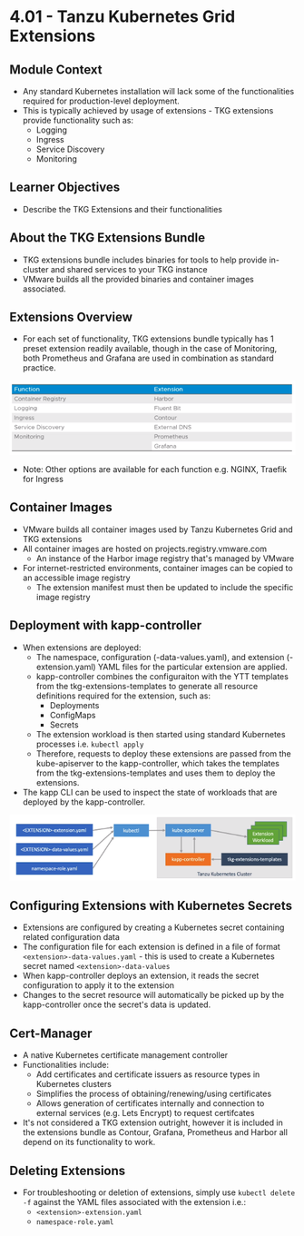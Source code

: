 # 4.01 - Tanzu Kubernetes Grid Extensions

## Module Context

- Any standard Kubernetes installation will lack some of the functionalities required for production-level deployment.
- This is typically achieved by usage of extensions - TKG extensions provide functionality such as:
  - Logging
  - Ingress
  - Service Discovery
  - Monitoring

## Learner Objectives

- Describe the TKG Extensions and their functionalities

## About the TKG Extensions Bundle

- TKG extensions bundle includes binaries for tools to help provide in-cluster and shared services to your TKG instance
- VMware builds all the provided binaries and container images associated.

## Extensions Overview

- For each set of functionality, TKG extensions bundle typically has 1 preset extension readily available, though in the case of Monitoring, both Prometheus and Grafana are used in combination as standard practice.

![Untitled](img/extensions-overview.png)

- Note: Other options are available for each function e.g. NGINX, Traefik for Ingress

## Container Images

- VMware builds all container images used by Tanzu Kubernetes Grid and TKG extensions
- All container images are hosted on projects.registry.vmware.com
  - An instance of the Harbor image registry that's managed by VMware
- For internet-restricted environments, container images can be copied to an accessible image registry
  - The extension manifest must then be updated to include the specific image registry

## Deployment with kapp-controller

- When extensions are deployed:
  - The namespace, configuration (-data-values.yaml), and extension (-extension.yaml) YAML files for the particular extension are applied.
  - kapp-controller combines the configuraiton with the YTT templates from the tkg-extensions-templates to generate all resource definitions required for the extension, such as:
    - Deployments
    - ConfigMaps
    - Secrets
  - The extension workload is then started using standard Kubernetes processes i.e. `kubectl apply`
  - Therefore, requests to deploy these extensions are passed from the kube-apiserver to the kapp-controller, which takes the templates from the tkg-extensions-templates and uses them to deploy the extensions.
- The kapp CLI can be used to inspect the state of workloads that are deployed by the kapp-controller.

![Untitled](img/kapp-controller-overview.png)

## Configuring Extensions with Kubernetes Secrets

- Extensions are configured by creating a Kubernetes secret containing related configuration data
- The configuration file for each extension is defined in a file of format `<extension>-data-values.yaml` - this is used to create a Kubernetes secret named `<extension>-data-values`
- When kapp-controller deploys an extension, it reads the secret configuration to apply it to the extension
- Changes to the secret resource will automatically be picked up by the kapp-controller once the secret's data is updated.

## Cert-Manager

- A native Kubernetes certificate management controller
- Functionalities include:
  - Add certificates and certificate issuers as resource types in Kubernetes clusters
  - Simplifies the process of obtaining/renewing/using certificates
  - Allows generation of certificates internally and connection to external services (e.g. Lets Encrypt) to request certifcates
- It's not considered a TKG extension outright, however it is included in the extensions bundle as Contour, Grafana, Prometheus and Harbor all depend on its functionality to work.

## Deleting Extensions

- For troubleshooting or deletion of extensions, simply use `kubectl delete -f` against the YAML files associated with the extension i.e.:
  - `<extension>-extension.yaml`
  - `namespace-role.yaml`
